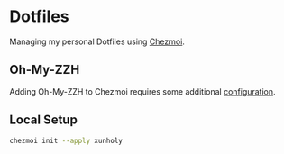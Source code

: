 # Dotfiles

Managing my personal Dotfiles using [Chezmoi](https://www.chezmoi.io/).

## Oh-My-ZZH

Adding Oh-My-ZZH to Chezmoi requires some additional [configuration](https://www.chezmoi.io/docs/how-to/#include-dotfiles-from-elsewhere).

## Local Setup

```bash
chezmoi init --apply xunholy
```
